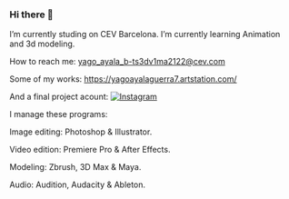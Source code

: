 ### Hi there 👋

I’m currently studing on CEV Barcelona. I’m currently learning Animation and 3d modeling.

 How to reach me: yago_ayala_b-ts3dv1ma2122@cev.com
 
 Some of my works: https://yagoayalaguerra7.artstation.com/
 
 And a final project acount: [![Instagram](https://img.shields.io/badge/Instagram-@silayastudios-E4405F?style=for-the-badge&logo=instagram&logoColor=white&labelColor=101010)](https://www.instagram.com/silayastudios/?hl=es)
 
 I manage these programs:
 
Image editing: Photoshop & Illustrator.
                                        
Video edition: Premiere Pro & After Effects.

Modeling: Zbrush, 3D Max & Maya.

Audio: Audition, Audacity & Ableton.
 
